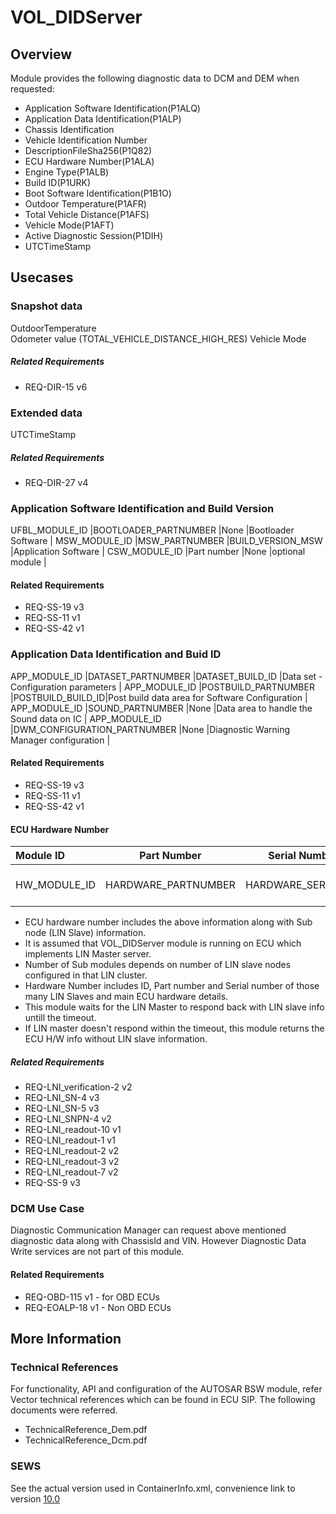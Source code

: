 # VOL_DIDServer

## Overview

Module provides the following diagnostic data to DCM and DEM when requested:

* Application Software Identification(P1ALQ)
* Application Data Identification(P1ALP)
* Chassis Identification
* Vehicle Identification Number
* DescriptionFileSha256(P1Q82)
* ECU Hardware Number(P1ALA)
* Engine Type(P1ALB)
* Build ID(P1URK)
* Boot Software Identification(P1B1O)
* Outdoor Temperature(P1AFR)
* Total Vehicle Distance(P1AFS)
* Vehicle Mode(P1AFT)
* Active Diagnostic Session(P1DIH)
* UTCTimeStamp

## Usecases

### Snapshot data
 
OutdoorTemperature	
Odometer value (TOTAL_VEHICLE_DISTANCE_HIGH_RES) 
Vehicle Mode		

##### Related Requirements
* REQ-DIR-15 v6  

### Extended data

UTCTimeStamp

##### Related Requirements
* REQ-DIR-27 v4

### Application Software Identification and Build Version

UFBL_MODULE_ID		|BOOTLOADER_PARTNUMBER	|None 			   |Bootloader Software				 |
MSW_MODULE_ID		|MSW_PARTNUMBER			|BUILD_VERSION_MSW |Application Software				 | 
CSW_MODULE_ID		|Part number			|None			   |optional module				 | 

#### Related Requirements
* REQ-SS-19 v3
* REQ-SS-11 v1
* REQ-SS-42 v1
		
### Application Data Identification and Buid ID


APP_MODULE_ID		|DATASET_PARTNUMBER			  |DATASET_BUILD_ID  |Data set - Configuration parameters									 |
APP_MODULE_ID		|POSTBUILD_PARTNUMBER		  |POSTBUILD_BUILD_ID|Post build data area for Software Configuration						 | 
APP_MODULE_ID		|SOUND_PARTNUMBER			  |None			     |Data area to handle the Sound data on IC								 |
APP_MODULE_ID		|DWM_CONFIGURATION_PARTNUMBER |None			     |Diagnostic Warning Manager configuration | 

#### Related Requirements
* REQ-SS-19 v3
* REQ-SS-11 v1
* REQ-SS-42 v1

#### ECU Hardware Number

| Module ID			| Part Number				  | Serial Number    | Sub Module info	 | 
|:---				|:---:              		  | :--:             | :---:        	 | 		 
|HW_MODULE_ID		|HARDWARE_PARTNUMBER		  |HARDWARE_SERIAL_NO  |SUB_HW_MODULE_ID,Sub node Part number,Sub node serial number |

* ECU hardware number includes the above information along with Sub node (LIN Slave) information.
* It is assumed that VOL_DIDServer module is running on ECU which implements LIN Master server.
* Number of Sub modules depends on number of LIN slave nodes configured in that LIN cluster.
* Hardware Number includes ID, Part number and Serial number of those many LIN Slaves and main ECU hardware details.
* This module waits for the LIN Master to respond back with LIN slave info untill the timeout.
* If LIN master doesn't respond within the timeout, this module returns the ECU H/W info without LIN slave information.

##### Related Requirements
* REQ-LNI_verification-2 v2
* REQ-LNI_SN-4 v3
* REQ-LNI_SN-5 v3
* REQ-LNI_SNPN-4 v2
* REQ-LNI_readout-10 v1
* REQ-LNI_readout-1 v1
* REQ-LNI_readout-2 v2
* REQ-LNI_readout-3 v2
* REQ-LNI_readout-7 v2
* REQ-SS-9 v3

### DCM Use Case  
Diagnostic Communication Manager can request above mentioned diagnostic data along with ChassisId and VIN. 
However Diagnostic Data Write services are not part of this module.

#### Related Requirements
* REQ-OBD-115 v1 - for OBD ECUs
* REQ-EOALP-18 v1 - Non OBD ECUs

## More Information

### Technical References
For functionality, API and configuration of the AUTOSAR BSW module, refer Vector technical references which can be found in ECU SIP. The following documents were referred.

* TechnicalReference_Dem.pdf
* TechnicalReference_Dcm.pdf

### SEWS

See the actual version used in ContainerInfo.xml, convenience link to version [10.0](https://sews.volvo.net/Sews2/ViewData/ViewContainerData.aspx?ContainerId=27734)

